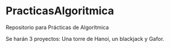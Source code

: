 # PracticasAlgoritmica
Repositorio para Prácticas de Algorítmica

Se harán 3 proyectos: Una torre de Hanoi, un blackjack y Gafor.
